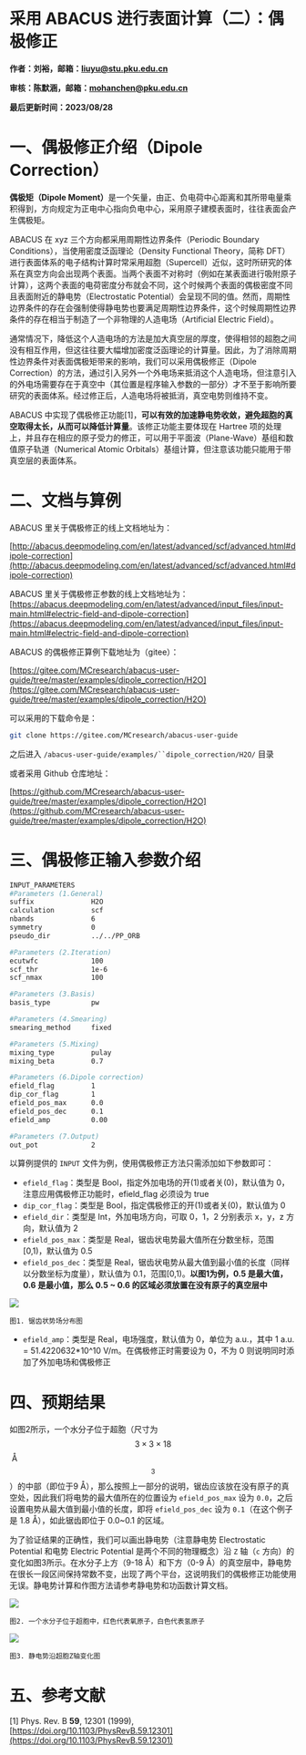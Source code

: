 # 采用 ABACUS 进行表面计算（二）：偶极修正

<strong>作者：刘裕，邮箱：liuyu@stu.pku.edu.cn</strong>

<strong>审核：陈默涵，邮箱：mohanchen@pku.edu.cn</strong>

<strong>最后更新时间：2023/08/28</strong>

# 一、偶极修正介绍（Dipole Correction）

<strong>偶极矩（Dipole Moment）</strong>是一个矢量，由正、负电荷中心距离和其所带电量乘积得到，方向规定为正电中心指向负电中心，采用原子建模表面时，往往表面会产生偶极矩。

ABACUS 在 xyz 三个方向都采用周期性边界条件（Periodic Boundary Conditions），当使用密度泛函理论（Density Functional Theory，简称 DFT）进行表面体系的电子结构计算时常采用超胞（Supercell）近似，这时所研究的体系在真空方向会出现两个表面。当两个表面不对称时（例如在某表面进行吸附原子计算），这两个表面的电荷密度分布就会不同，这个时候两个表面的偶极密度不同且表面附近的静电势（Electrostatic Potential）会呈现不同的值。然而，周期性边界条件的存在会强制使得静电势也要满足周期性边界条件，这个时候周期性边界条件的存在相当于制造了一个非物理的人造电场（Artificial Electric Field）。

通常情况下，降低这个人造电场的方法是加大真空层的厚度，使得相邻的超胞之间没有相互作用，但这往往要大幅增加密度泛函理论的计算量。因此，为了消除周期性边界条件对表面偶极矩带来的影响，我们可以采用偶极修正（Dipole Correction）的方法，通过引入另外一个外电场来抵消这个人造电场，但注意引入的外电场需要存在于真空中（其位置是程序输入参数的一部分）才不至于影响所要研究的表面体系。经过修正后，人造电场将被抵消，真空电势则维持不变。

ABACUS 中实现了偶极修正功能[1]，<strong>可以有效的加速静电势收敛，避免超胞的真空取得太长，从而可以降低计算量</strong>。该修正功能主要体现在 Hartree 项的处理上，并且存在相应的原子受力的修正，可以用于平面波（Plane-Wave）基组和数值原子轨道（Numerical Atomic Orbitals）基组计算，但注意该功能只能用于带真空层的表面体系。

# 二、文档与算例

ABACUS 里关于偶极修正的线上文档地址为：

[http://abacus.deepmodeling.com/en/latest/advanced/scf/advanced.html#dipole-correction](http://abacus.deepmodeling.com/en/latest/advanced/scf/advanced.html#dipole-correction)

ABACUS 里关于偶极修正参数的线上文档地址为：[https://abacus.deepmodeling.com/en/latest/advanced/input_files/input-main.html#electric-field-and-dipole-correction](https://abacus.deepmodeling.com/en/latest/advanced/input_files/input-main.html#electric-field-and-dipole-correction)

ABACUS 的偶极修正算例下载地址为（gitee）：

[https://gitee.com/MCresearch/abacus-user-guide/tree/master/examples/dipole_correction/H2O](https://gitee.com/MCresearch/abacus-user-guide/tree/master/examples/dipole_correction/H2O)

可以采用的下载命令是：

```bash
git clone https://gitee.com/MCresearch/abacus-user-guide
```

之后进入 `/abacus-user-guide/examples/``dipole_correction/H2O/` 目录

或者采用 Github 仓库地址：

[https://github.com/MCresearch/abacus-user-guide/tree/master/examples/dipole_correction/H2O](https://github.com/MCresearch/abacus-user-guide/tree/master/examples/dipole_correction/H2O)

# 三、偶极修正输入参数介绍

```bash
INPUT_PARAMETERS
#Parameters (1.General)
suffix              H2O
calculation         scf
nbands              6
symmetry            0
pseudo_dir          ../../PP_ORB

#Parameters (2.Iteration)
ecutwfc             100
scf_thr             1e-6
scf_nmax            100

#Parameters (3.Basis)
basis_type          pw

#Parameters (4.Smearing)
smearing_method     fixed

#Parameters (5.Mixing)
mixing_type         pulay
mixing_beta         0.7

#Parameters (6.Dipole correction)
efield_flag         1
dip_cor_flag        1
efield_pos_max      0.0
efield_pos_dec      0.1
efield_amp          0.00

#Parameters (7.Output)
out_pot             2
```

以算例提供的 `INPUT` 文件为例，使用偶极修正方法只需添加如下参数即可：

- `efield_flag`：类型是 Bool，指定外加电场的开(1)或者关(0)，默认值为 0，注意应用偶极修正功能时，efield_flag 必须设为 true
- `dip_cor_flag`：类型是 Bool，指定偶极修正的开(1)或者关(0)，默认值为 0
- `efield_dir`：类型是 Int，外加电场方向，可取 0，1，2 分别表示 x，y，z 方向，默认值为 2
- `efield_pos_max`：类型是 Real，锯齿状电势最大值所在分数坐标，范围[0,1)，默认值为 0.5
- `efield_pos_dec`：类型是 Real，锯齿状电势从最大值到最小值的长度（同样以分数坐标为度量），默认值为 0.1，范围[0,1)。<strong>以图1为例，0.5 是最大值，0.6 是最小值，那么 0.5 ~ 0.6 的区域必须放置在没有原子的真空层中</strong>

![](picture/fig_surface2-1.png)

```
图1. 锯齿状势场分布图
```

- `efield_amp`：类型是 Real，电场强度，默认值为 0，单位为 a.u.，其中 1 a.u. = 51.4220632*10^10 V/m。在偶极修正时需要设为 0，不为 0 则说明同时添加了外加电场和偶极修正

# 四、预期结果

如图2所示，一个水分子位于超胞（尺寸为 $$3\times3\times18$$ Å$$^3$$）的中部（即位于9 Å），那么按照上一部分的说明，锯齿应该放在没有原子的真空处，因此我们将电势的最大值所在的位置设为 `efield_pos_max` 设为 `0.0`，之后设置电势从最大值到最小值的长度，即将 `efield_pos_dec` 设为 `0.1`（在这个例子是 1.8 Å），如此锯齿即位于 0.0~0.1 的区域。

为了验证结果的正确性，我们可以画出静电势（注意静电势 Electrostatic Potential 和电势 Electric Potential 是两个不同的物理概念）沿 `Z` 轴（`c` 方向）的变化如图3所示。在水分子上方（9-18 Å）和下方（0-9 Å）的真空层中，静电势在很长一段区间保持常数不变，出现了两个平台，这说明我们的偶极修正功能使用无误。静电势计算和作图方法请参考静电势和功函数计算文档。

![](picture/fig_surface2-2.png)

```
图2. 一个水分子位于超胞中，红色代表氧原子，白色代表氢原子
```

![](picture/fig_surface2-3.png)

```
图3. 静电势沿超胞Z轴变化图
```

# 五、参考文献

[1] Phys. Rev. B <strong>59</strong>, 12301 (1999), [https://doi.org/10.1103/PhysRevB.59.12301](https://doi.org/10.1103/PhysRevB.59.12301)
